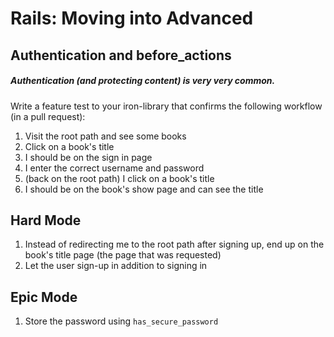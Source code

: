 # Rails: Moving into Advanced
## Authentication and before_actions
##### Authentication (and protecting content) is very very common.
Write a feature test to your iron-library that confirms the following workflow (in a pull request):

1. Visit the root path and see some books
2. Click on a book's title
3. I should be on the sign in page
4. I enter the correct username and password
5. (back on the root path) I click on a book's title
6. I should be on the book's show page and can see the title


## Hard Mode
1. Instead of redirecting me to the root path after signing up, end up on the book's title page (the page that was requested)
2. Let the user sign-up in addition to signing in


## Epic Mode
1. Store the password using `has_secure_password`
